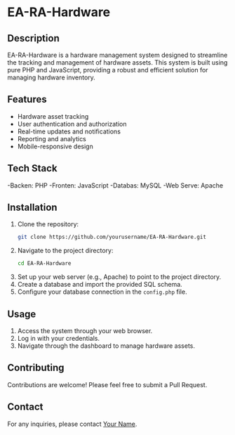 # EA-RA-Hardware

## Description
EA-RA-Hardware is a hardware management system designed to streamline the tracking and management of hardware assets. This system is built using pure PHP and JavaScript, providing a robust and efficient solution for managing hardware inventory.

## Features
- Hardware asset tracking
- User authentication and authorization
- Real-time updates and notifications
- Reporting and analytics
- Mobile-responsive design

## Tech Stack
-Backen: PHP
-Fronten: JavaScript
-Databas: MySQL
-Web Serve: Apache

## Installation
1. Clone the repository:
   ```bash
   git clone https://github.com/yourusername/EA-RA-Hardware.git
   ```
2. Navigate to the project directory:
   ```bash
   cd EA-RA-Hardware
   ```
3. Set up your web server (e.g., Apache) to point to the project directory.
4. Create a database and import the provided SQL schema.
5. Configure your database connection in the `config.php` file.

## Usage
1. Access the system through your web browser.
2. Log in with your credentials.
3. Navigate through the dashboard to manage hardware assets.


## Contributing
Contributions are welcome! Please feel free to submit a Pull Request.

## Contact
For any inquiries, please contact [Your Name](mailto:codingriccki@gmail.com).
